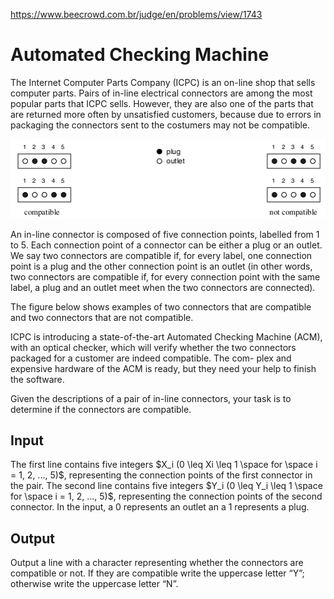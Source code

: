 https://www.beecrowd.com.br/judge/en/problems/view/1743

# Automated Checking Machine

The Internet Computer Parts Company (ICPC) is an on-line shop that sells
computer parts. Pairs of in-line electrical connectors are among the most
popular parts that ICPC sells. However, they are also one of the parts that
are returned more often by unsatisfied customers, because due to errors in
packaging the connectors sent to the costumers may not be compatible.

![](imgs/UOJ_1743_en.png)

An in-line connector is composed of five connection points, labelled from 1 to
5. Each connection point of a connector can be either a plug or an outlet. We
say two connectors are compatible if, for every label, one connection point is
a plug and the other connection point is an outlet (in other words, two
connectors are compatible if, for every connection point with the same label,
a plug and an outlet meet when the two connectors are connected).

The figure below shows examples of two connectors that are compatible and two
connectors that are not compatible.

ICPC is introducing a state-of-the-art Automated Checking Machine (ACM), with
an optical checker, which will verify whether the two connectors packaged for
a customer are indeed compatible. The com- plex and expensive hardware of the
ACM is ready, but they need your help to finish the software.

Given the descriptions of a pair of in-line connectors, your task is to
determine if the connectors are compatible.

## Input

The first line contains five integers $X_i (0 \leq Xi \leq 1 \space for \space
i = 1, 2, ..., 5)$, representing the connection points of the first connector
in the pair. The second line contains five integers $Y_i (0 \leq Y_i \leq 1
\space for \space i = 1, 2, ..., 5)$, representing the connection points of
the second connector. In the input, a 0 represents an outlet an a 1 represents
a plug.

## Output

Output a line with a character representing whether the connectors are
compatible or not. If they are compatible write the uppercase letter “Y”;
otherwise write the uppercase letter “N”.
